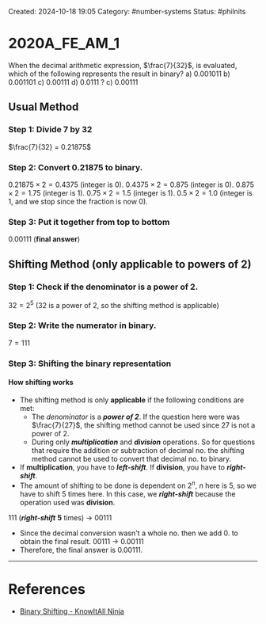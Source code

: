 Created: 2024-10-18 19:05
Category: #number-systems 
Status: #philnits



# 2020A_FE_AM_1

When the decimal arithmetic expression, $\frac{7}{32}$, is evaluated, which of the following represents the result in binary?
a) 0.001011
b) 0.001101
c) 0.00111
d) 0.0111
? 
c) 0.00111
## Usual Method
### Step 1: Divide 7 by 32

$\frac{7}{32} = 0.21875$

### Step 2: Convert 0.21875 to binary.

$0.21875 \times 2 = 0.4375$ (integer is 0).
$0.4375 \times 2 = 0.875$ (integer is 0).
$0.875 \times 2 = 1.75$ (integer is 1).
$0.75 \times 2 = 1.5$ (integer is 1).
$0.5 \times 2 = 1.0$ (integer is 1, and we stop since the fraction is now 0).

### Step 3: Put it together from top to bottom

$0.00111$ (**final answer**)

## Shifting Method (only applicable to powers of 2)
### Step 1: Check if the denominator is a power of 2.

$32 = 2^{5}$ (32 is a power of 2, so the shifting method is applicable)
### Step 2: Write the numerator in binary.

$7 = 111$
### Step 3: Shifting the binary representation
#### How shifting works
- The shifting method is only **applicable** if the following conditions are met:
	- The *denominator* is a ***power of 2***. If the question here were was $\frac{7}{27}$, the shifting method cannot be used since 27 is not a power of 2.
	- During only ***multiplication*** and ***division*** operations. So for questions that require the addition or subtraction of decimal no. the shifting method cannot be used to convert that decimal no. to binary.
- If **multiplication**, you have to ***left-shift***. If **division**, you have to ***right-shift***.
- The amount of shifting to be done is dependent on $2^{n}$, $n$ here is $5$, so we have to shift 5 times here. In this case, we ***right-shift*** because the operation used was **division**.

$111$ (***right-shift*** **5** times) -> $00111$
- Since the decimal conversion wasn't a whole no. then we add $0.$ to obtain the final result.
$00111$ -> $0.00111$
- Therefore, the final answer is $0.00111$.




---
# References
- [Binary Shifting - KnowItAll Ninja](https://www.knowitallninja.com/dashboard/lessons/binary-shifting/)